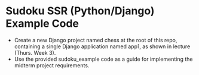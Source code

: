 # Sudoku SSR (Python/Django) Example Code
- Create a new Django project named chess at the root of this repo, containing a single Django application named app1, as shown in lecture (Thurs. Week 3).
- Use the provided sudoku_example code as a guide for implementing the midterm project requirements.
